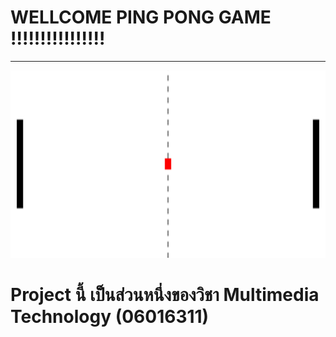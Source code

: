 
# WELLCOME PING PONG GAME !!!!!!!!!!!!!!!!
___________________________________________________________________
<img src="PICTURE/banner.jpg" width="1000px"  height="300"><br>

# Project นี้ เป็นส่วนหนึ่งของวิชา Multimedia Technology (06016311)
